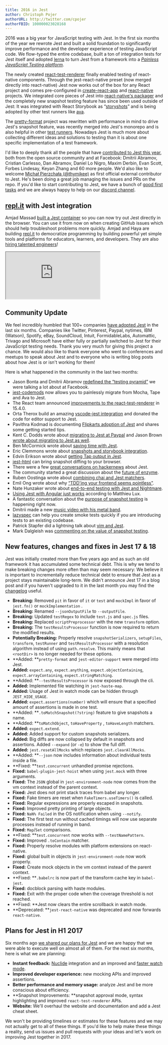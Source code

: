 ```yaml
---
title: 2016 in Jest
author: Christoph Pojer
authorURL: http://twitter.com/cpojer
authorFBID: 100000023028168
---
```


2016 was a big year for JavaScript testing with Jest. In the first six months of
the year we rewrote Jest and built a solid foundation to significantly improve
performance and the developer experience of testing JavaScript code. We
flow-typed the entire codebase, built a ton of integration tests for Jest itself
and adopted [lerna](https://lernajs.io/) to turn Jest from a framework into a
[_Painless JavaScript Testing platform_](https://github.com/facebook/jest/tree/master/packages).

The newly created
[react-test-renderer](https://yarnpkg.com/en/package/react-test-renderer)
finally enabled testing of react-native components. Through the
jest-react-native preset (now merged directly into react-native) Jest now works
out of the box for any React project and comes pre-configured in
[create-react-app](https://github.com/facebookincubator/create-react-app) and
[react-native](https://github.com/facebook/react-native) projects. We integrated
core pieces of Jest into
[react-native's packager](https://github.com/facebook/react-native/tree/master/packager/react-packager/src)
and the completely new snapshot testing feature has since been used outside of
Jest: It was integrated with React Storybook as
“[storyshots](https://github.com/storybooks/storyshots)” and is being adopted by
other test runners like [ava](https://github.com/avajs/ava/pull/1113).

<!--truncate-->

The
[pretty-format](https://github.com/facebook/jest/tree/master/packages/pretty-format)
project was rewritten with performance in mind to drive Jest's snapshot feature,
was recently merged into Jest's monorepo and is also helpful in other
[test runners](https://github.com/avajs/ava/pull/1154). Nowadays Jest is much
more about collecting different ideas and solutions to testing than it is about
one specific implementation of a test framework.

I'd like to deeply thank all the people that have
[contributed to Jest this year](https://github.com/facebook/jest/graphs/contributors?from=2016-01-01&to=2016-12-14&type=c),
both from the open source community and at Facebook: Dmitrii Abramov, Cristian
Carlesso, Dan Abramov, Daniel Lo Nigro, Maxim Derbin, Evan Scott, Forbes
Lindesay, Keyan Zhang and 60 more people. We'd also like to welcome
[Michał Pierzchała (@thymikee)](https://twitter.com/thymikee) as first official
external contributor to Jest. He's been doing a great job managing the issues
and PRs on the repo. If you'd like to start contributing to Jest, we have a
bunch of
[good first tasks](https://github.com/facebook/jest/issues?q=is%3Aissue+is%3Aopen+label%3A%22good+first+bug%22)
and we are always happy to help on our
[discord channel](https://facebook.github.io/jest/support.html).

## [repl.it](http://repl.it/) with Jest integration

Amjad Massad [built a Jest container](https://repl.it/languages/jest) so you can
now try out Jest directly in the browser. You can use it from now on when
creating GitHub issues which should help troubleshoot problems more quickly.
Amjad and Haya are building [repl.it](http://repl.it/) to democratize
programming by building powerful yet simple tools and platforms for educators,
learners, and developers. They are also
[hiring talented engineers](https://repl.it/site/jobs)!

<div class="jest-repl">
  <iframe src="https://repl.it/languages/jest?lite=true"></iframe>
</div>

## Community Update

We feel incredibly humbled that 100+ companies
[have adopted Jest](https://twitter.com/cpojer/status/803965499407290369) in the
last six months. Companies like Twitter, Pinterest, Paypal, nytimes, IBM
(Watson), Spotify, eBay, SoundCloud, Intuit, FormidableLabs, Automattic, Trivago
and Microsoft have either fully or partially switched to Jest for their
JavaScript testing needs. Thank you very much for giving this project a chance.
We would also like to thank everyone who went to conferences and meetups to
speak about Jest and to everyone who is writing blog posts about how Jest is or
isn't working for them!

Here is what happened in the community in the last two months:

* Jason Bonta and Dmitrii Abramov
  [redefined the “testing pyramid”](https://twitter.com/abramov_dmitrii/status/805913874704674816)
  we were talking a lot about at Facebook.
* [jest-codemods](https://github.com/skovhus/jest-codemods#jest-codemods) now
  allows you to painlessly migrate from Mocha, Tape and Ava to Jest.
* The React team announced
  [improvements to the react-test-renderer](https://facebook.github.io/react/blog/2016/11/16/react-v15.4.0.html)
  in 15.4.0.
* Orta Therox build an amazing
  [vscode-jest integration](https://github.com/orta/vscode-jest#the-aim) and
  donated the code for editor support to Jest.
* Pavithra Kodmad is documenting
  [Flipkarts adoption of Jest](http://pksjce.github.io/2016/12/08/notes-on-jest)
  and shares some getting started tips.
* Kent C. Dodds wrote about
  [migrating to Jest at Paypal](https://medium.com/@kentcdodds/migrating-to-jest-881f75366e7e#.ticf0wchu)
  and Jason Brown
  [wrote about migrating to Jest as well](http://browniefed.com/blog/migrating-ava-to-jest/).
* Ben McCormick wrote about
  [saving time with Jest](http://benmccormick.org/2016/12/10/saving-time-with-jest/).
* Eric Clemmons wrote about
  [snapshots and storybook integration](https://medium.com/@ericclemmons/jest-snapshots-for-storybook-5bf36b5e5a3a).
* Edvin Erikson wrote about
  [getting Tap output in Jest](https://medium.com/@edvinerikson/getting-jest-output-in-tap-format-6e07dc2c484c#.1l4edixhl).
* [jest-html](https://github.com/guigrpa/jest-html#jest-html--) can bring
  snapshot diffing to your browser.
* There were a few
  [great conversations on hackernews](https://news.ycombinator.com/item?id=13128146)
  about Jest.
* The community started a great discussion about the
  [future of enzyme](https://github.com/airbnb/enzyme/issues/715).
* Ruben Oostinga wrote about
  [combining chai and Jest matchers](https://medium.com/@RubenOostinga/combining-chai-and-jest-matchers-d12d1ffd0303#.87si0ra2h).
* Emil Ong wrote about why
  [“TDD'ing your frontend seems pointless”](https://engineering.haus.com/why-tdding-your-frontend-feels-pointless-5f710fea7325#.pql79knnm).
* Nate Hunzaker wrote about
  [end-to-end testing with Jest and Nightmare](https://www.viget.com/articles/acceptance-testing-react-apps-with-jest-and-nightmare).
* [Using Jest with Angular just works](https://medium.com/aya-experience/testing-an-angularjs-app-with-jest-3029a613251#.h9badqevy)
  according to Matthieu Lux.
* A fantastic conversation about the
  [purpose of snapshot testing](https://github.com/facebook/jest/issues/2197) is
  happening right now.
* Dmitrii made a new
  [music video with his metal band](https://twitter.com/abramov_dmitrii/status/806613542447157248).
* [lazyspec](https://yarnpkg.com/en/package/lazyspec) can help you create smoke
  tests quickly if you are introducing tests to an existing codebase.
* Patrick Stapfer did a lightning talk about
  [vim and Jest](https://twitter.com/ryyppy/status/803871975995277312).
* Mark Dalgleish was
  [commenting on the value of snapshot testing](https://twitter.com/markdalgleish/status/806608159527747584).

## New features, changes and fixes in Jest 17 & 18

Jest was initially created more than five years ago and as such an old framework
it has accumulated some technical debt. This is why we tend to make breaking
changes more often than may seem necessary: We believe it is important to
incrementally reduce technical debt to ensure that Jest as a project stays
maintainable long-term. We didn't announce Jest 17 in a blog post and if you
haven't upgraded to it in the last month you may find the
[changelog](https://github.com/facebook/jest/blob/master/CHANGELOG.md) useful.

* **Breaking:** Removed `pit` in favor of `it` or `test` and `mockImpl` in favor
  of `jest.fn()` or `mockImplementation` .
* **Breaking:** Renamed `--jsonOutputFile` to `--outputFile`.
* **Breaking:** Updated `testRegex` to include `test.js` and `spec.js` files.
* **Breaking:** Replaced `scriptPreprocessor` with the new `transform` option.
* **Breaking:** The `testResultsProcessor` function is now required to return
  the modified results.
* **Potentially Breaking:** Properly resolve `snapshotSerializers`,
  `setupFiles`, `transform`, `testRunner` and `testResultsProcessor` with a
  resolution algorithm instead of using `path.resolve`. This mainly means that
  `<rootDir>` is no longer needed for these options.
* **Added: **`pretty-format` and `jest-editor-support` were merged into Jest.
* **Added:** `expect.any`, `expect.anything`, `expect.objectContaining`,
  `expect.arrayContaining`, `expect.stringMatching`.
* **Added: **`--testResultsProcessor` is now exposed through the cli.
* **Added:** Implemented file watching in `jest-haste-map`.
* **Added:** Usage of Jest in watch mode can be hidden through
  `JEST_HIDE_USAGE`.
* **Added:** `expect.assertions(number)` which will ensure that a specified
  amount of assertions is made in one test.
* **Added: **`.toMatchSnapshot(?string)` feature to give snapshots a name.
* **Added: **`toMatchObject`, `toHaveProperty` , `toHaveLength` matchers.
* **Added:** `expect.extend`.
* **Added:** Added support for custom snapshots serializers.
* **Added:** Big diffs are now collapsed by default in snapshots and assertions.
  Added `--expand` (or `-e`) to show the full diff.
* **Added:** `jest.resetAllMocks` which replaces `jest.clearAllMocks`.
* **Added: **`--json` now includes information about individual tests inside a
  file.
* **Fixed: **`test.concurrent` unhandled promise rejections.
* **Fixed:** `babel-plugin-jest-hoist` when using `jest.mock` with three
  arguments.
* **Fixed:** The `JSON` global in `jest-environment-node` now comes from the vm
  context instead of the parent context.
* **Fixed:** Jest does not print stack traces from babel any longer.
* **Fixed:** Fake timers are reset when `FakeTimers.useTimers()` is called.
* **Fixed:** Regular expressions are properly escaped in snapshots.
* **Fixed:** Improved pretty printing of large objects.
* **Fixed:** `NaN% Failed` in the OS notification when using `--notify`.
* **Fixed:** The first test run without cached timings will now use separate
  processes instead of running in band.
* **Fixed:** `Map`/`Set` comparisons.
* **Fixed: **`test.concurrent` now works with `--testNamePattern`.
* **Fixed:** Improved `.toContain` matcher.
* **Fixed:** Properly resolve modules with platform extensions on react-native.
* **Fixed:** global built in objects in `jest-environment-node` now work
  properly.
* **Fixed:** Create mock objects in the vm context instead of the parent
  context.
* **Fixed: **`.babelrc` is now part of the transform cache key in `babel-jest`.
* **Fixed:** docblock parsing with haste modules.
* **Fixed:** Exit with the proper code when the coverage threshold is not
  reached.
* **Fixed: **Jest now clears the entire scrollback in watch mode.
* **Deprecated: **`jest-react-native` was deprecated and now forwards
  `react-native`.

## Plans for Jest in H1 2017

Six months ago
[we shared our plans for Jest](http://facebook.github.io/jest/blog/2016/07/27/jest-14.html#what-s-next-for-jest)
and we are happy that we were able to execute well on almost all of them. For
the next six months, here is what we are planning:

* **Instant feedback:** [Nuclide](https://nuclide.io/) integration and an
  improved and
  [faster watch mode](https://github.com/facebook/jest/pull/2324#issuecomment-267149669).
* **Improved developer experience:** new mocking APIs and improved assertions.
* **Better performance and memory usage:** analyze Jest and be more conscious
  about efficiency.
* **Snapshot Improvements: **snapshot approval mode, syntax highlighting and
  improved `react-test-renderer` APIs.
* **Website:** We'll overhaul the website and documentation and add a Jest cheat
  sheet.

We won't be providing timelines or estimates for these features and we may not
actually get to all of these things. If you'd like to help make these things a
reality, send us issues and pull requests with your ideas and let's work on
improving Jest together in 2017.
